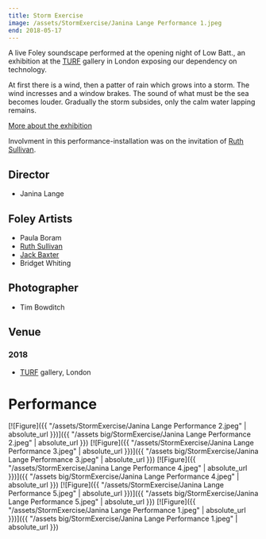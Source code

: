 ```yaml
---
title: Storm Exercise
image: /assets/StormExercise/Janina Lange Performance 1.jpeg
end: 2018-05-17
---
```


A live Foley soundscape performed at the opening night of Low Batt., an exhibition at the [TURF](http://turf-projects.com/about-turf/) gallery in London exposing our dependency on technology.

At first there is a wind, then a patter of rain which grows into a storm. The wind incresses and a window brakes. The sound of what must be the sea becomes louder. Gradually the storm subsides, only the calm water lapping remains.

[More about the exhibition](http://turf-projects.com/low-batt/)

Involvment in this performance-installation was on the invitation of [Ruth Sullivan](https://www.ruthsullivan.co.uk).

## Director

- Janina Lange

## Foley Artists

- Paula Boram
- [Ruth Sullivan](https://www.ruthsullivan.co.uk)
- [Jack Baxter](https://www.jackbaxter.co.uk)
- Bridget Whiting

## Photographer

- Tim Bowditch

## Venue

### 2018

- [TURF](http://turf-projects.com/about-turf/) gallery, London

# Performance

[![Figure]({{ "/assets/StormExercise/Janina Lange Performance 2.jpeg" | absolute_url }})]({{ "/assets big/StormExercise/Janina Lange Performance 2.jpeg" | absolute_url }})
[![Figure]({{ "/assets/StormExercise/Janina Lange Performance 3.jpeg" | absolute_url }})]({{ "/assets big/StormExercise/Janina Lange Performance 3.jpeg" | absolute_url }})
[![Figure]({{ "/assets/StormExercise/Janina Lange Performance 4.jpeg" | absolute_url }})]({{ "/assets big/StormExercise/Janina Lange Performance 4.jpeg" | absolute_url }})
[![Figure]({{ "/assets/StormExercise/Janina Lange Performance 5.jpeg" | absolute_url }})]({{ "/assets big/StormExercise/Janina Lange Performance 5.jpeg" | absolute_url }})
[![Figure]({{ "/assets/StormExercise/Janina Lange Performance 1.jpeg" | absolute_url }})]({{ "/assets big/StormExercise/Janina Lange Performance 1.jpeg" | absolute_url }})
